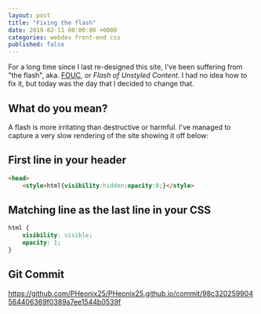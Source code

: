 ```yaml
---
layout: post
title: "Fixing the flash"
date: 2019-02-11 00:00:00 +0000
categories: webdev front-end css
published: false
---
```


For a long time since I last re-designed this site, I've been suffering from "the flash", aka. [FOUC](https://en.wikipedia.org/wiki/FOUC), or _Flash of Unstyled Content_. I had no idea how to fix it, but today was the day that I decided to change that.

<!--description-->

## What do you mean?

A flash is more irritating than destructive or harmful. I've managed to capture a very slow rendering of the site showing it off below:


## First line in your header

```html
<head>
    <style>html{visibility:hidden;opacity:0;}</style>
```

## Matching line as the last line in your CSS

```css
html {
    visibility: visible;
    opacity: 1;
}
```

## Git Commit

https://github.com/PHeonix25/PHeonix25.github.io/commit/98c320259904564406369f0389a7ee1544b0539f